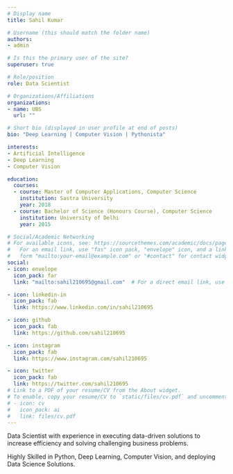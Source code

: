 ```yaml
---
# Display name
title: Sahil Kumar

# Username (this should match the folder name)
authors:
- admin

# Is this the primary user of the site?
superuser: true

# Role/position
role: Data Scientist

# Organizations/Affiliations
organizations:
- name: UBS
  url: ""

# Short bio (displayed in user profile at end of posts)
bio: "Deep Learning | Computer Vision | Pythonista"

interests:
- Artificial Intelligence
- Deep Learning
- Computer Vision

education:
  courses:
  - course: Master of Computer Applications, Computer Science
    institution: Sastra University
    year: 2018
  - course: Bachelor of Science (Honours Course), Computer Science
    institution: University of Delhi
    year: 2015

# Social/Academic Networking
# For available icons, see: https://sourcethemes.com/academic/docs/page-builder/#icons
#   For an email link, use "fas" icon pack, "envelope" icon, and a link in the
#   form "mailto:your-email@example.com" or "#contact" for contact widget.
social:
- icon: envelope
  icon_pack: far
  link: "mailto:sahil210695@gmail.com"  # For a direct email link, use "mailto:test@example.org".

- icon: linkedin-in
  icon_pack: fab
  link: https://www.linkedin.com/in/sahil210695

- icon: github
  icon_pack: fab
  link: https://github.com/sahil210695

- icon: instagram
  icon_pack: fab
  link: https://www.instagram.com/sahil210695

- icon: twitter
  icon_pack: fab
  link: https://twitter.com/sahil210695
# Link to a PDF of your resume/CV from the About widget.
# To enable, copy your resume/CV to `static/files/cv.pdf` and uncomment the lines below.
# - icon: cv
#   icon_pack: ai
#   link: files/cv.pdf
---
```


<!-- About me -->

Data Scientist with experience in executing data-driven solutions to increase efficiency and solving challenging business problems.

Highly Skilled in Python, Deep Learning, Computer Vision, and deploying Data Science Solutions.
